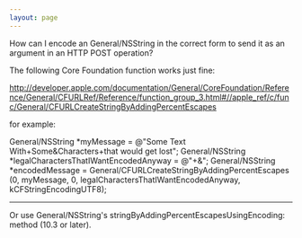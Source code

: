 ```yaml
---
layout: page
---
```


How can I encode an General/NSString in the correct form to send it as an argument in an HTTP POST operation?

The following Core Foundation function works just fine:

http://developer.apple.com/documentation/General/CoreFoundation/Reference/General/CFURLRef/Reference/function_group_3.html#//apple_ref/c/func/General/CFURLCreateStringByAddingPercentEscapes

for example:
    
General/NSString *myMessage = @"Some Text With+Some&Characters+that would get lost";
General/NSString *legalCharactersThatIWantEncodedAnyway = @"+&";
General/NSString *encodedMessage = General/CFURLCreateStringByAddingPercentEscapes (0, myMessage, 0, legalCharactersThatIWantEncodedAnyway, kCFStringEncodingUTF8);


----

Or use General/NSString's     stringByAddingPercentEscapesUsingEncoding: method (10.3 or later).